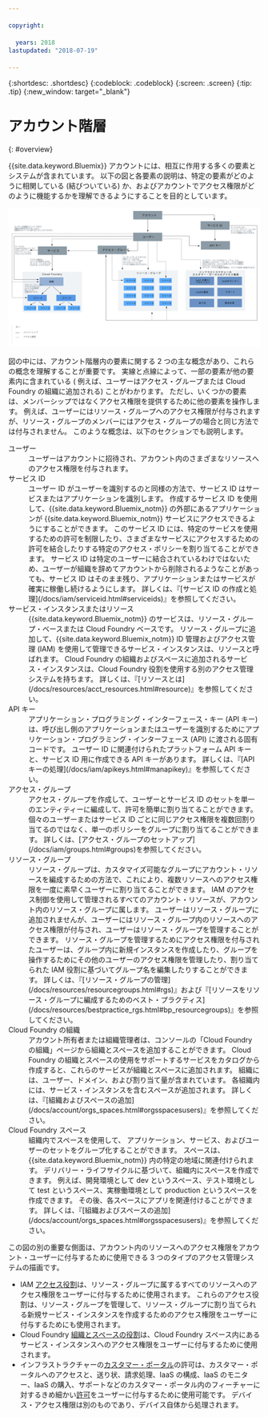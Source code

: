 ```yaml
---

copyright:

  years: 2018
lastupdated: "2018-07-19"

---
```


{:shortdesc: .shortdesc}
{:codeblock: .codeblock}
{:screen: .screen}
{:tip: .tip}
{:new_window: target="_blank"}

# アカウント階層
{: #overview}

{{site.data.keyword.Bluemix}} アカウントには、相互に作用する多くの要素とシステムが含まれています。 以下の図と各要素の説明は、特定の要素がどのように相関している (結びついている) か、およびアカウントでアクセス権限がどのように機能するかを理解できるようにすることを目的としています。 

<a href="https://console.stage1.bluemix.net/docs/api/content/account/images/account_diagram.svg">
  <img src="images/account_diagram.svg" alt="アカウントの図">
</a>

図の中には、アカウント階層内の要素に関する 2 つの主な概念があり、これらの概念を理解することが重要です。 実線と点線によって、一部の要素が他の要素内に含まれている ( 例えば、ユーザーはアクセス・グループまたは Cloud Foundry の組織に追加される) ことがわかります。 ただし、いくつかの要素は、メンバーシップではなくアクセス権限を提供するために他の要素を操作します。 例えば、ユーザーにはリソース・グループへのアクセス権限が付与されますが、リソース・グループのメンバーにはアクセス・グループの場合と同じ方法では付与されません。 このような概念は、以下のセクションでも説明します。

<dl>
<dt>ユーザー</dt>
<dd>ユーザーはアカウントに招待され、アカウント内のさまざまなリソースへのアクセス権限を付与されます。</dd>
<dt>サービス ID</dt>
<dd>ユーザー ID がユーザーを識別するのと同様の方法で、サービス ID はサービスまたはアプリケーションを識別します。 作成するサービス ID を使用して、{{site.data.keyword.Bluemix_notm}} の外部にあるアプリケーションが {{site.data.keyword.Bluemix_notm}} サービスにアクセスできるようにすることができます。 このサービス ID には、特定のサービスを使用するための許可を制限したり、さまざまなサービスにアクセスするための許可を結合したりする特定のアクセス・ポリシーを割り当てることができます。 サービス ID は特定のユーザーに結合されているわけではないため、ユーザーが組織を辞めてアカウントから削除されるようなことがあっても、サービス ID はそのまま残り、アプリケーションまたはサービスが確実に稼働し続けるようにします。 詳しくは、『[サービス ID の作成と処理](/docs/iam/serviceid.html#serviceids)』を参照してください。</dd>
<dt>サービス・インスタンスまたはリソース</dt>
<dd>{{site.data.keyword.Bluemix_notm}} のサービスは、リソース・グループ・ベースまたは Cloud Foundry ベースです。 リソース・グループに追加して、{{site.data.keyword.Bluemix_notm}} ID 管理およびアクセス管理 (IAM) を使用して管理できるサービス・インスタンスは、リソースと呼ばれます。 Cloud Foundry の組織およびスペースに追加されるサービス・インスタンスは、Cloud Foundry 役割を使用する別のアクセス管理システムを持ちます。 詳しくは、『[リソースとは](/docs/resources/acct_resources.html#resource)』を参照してください。</dd>
<dt>API キー</dt>
<dd>アプリケーション・プログラミング・インターフェース・キー (API キー) は、呼び出し側のアプリケーションまたはユーザーを識別するためにアプリケーション・プログラミング・インターフェース (API) に渡される固有コードです。 ユーザー ID に関連付けられたプラットフォーム API キーと、サービス ID 用に作成できる API キーがあります。 詳しくは、『[API キーの処理](/docs/iam/apikeys.html#manapikey)』を参照してください。</dd>
<dt>アクセス・グループ</dt>
<dd>アクセス・グループを作成して、ユーザーとサービス ID のセットを単一のエンティティーに編成して、許可を簡単に割り当てることができます。 個々のユーザーまたはサービス ID ごとに同じアクセス権限を複数回割り当てるのではなく、単一のポリシーをグループに割り当てることができます。 詳しくは、[アクセス・グループのセットアップ](/docs/iam/groups.html#groups)を参照してください。</dd>
<dt>リソース・グループ</dt>
<dd>リソース・グループは、カスタマイズ可能なグループにアカウント・リソースを編成するための方法で、これにより、複数リソースへのアクセス権限を一度に素早くユーザーに割り当てることができます。 IAM のアクセス制御を使用して管理されるすべてのアカウント・リソースが、アカウント内のリソース・グループに属します。 ユーザーはリソース・グループに追加されませんが、ユーザーにはリソース・グループ内のリソースへのアクセス権限が付与され、ユーザーはリソース・グループを管理することができます。 リソース・グループを管理するためにアクセス権限を付与されたユーザーは、グループ内に新規インスタンスを作成したり、グループを操作するためにその他のユーザーのアクセス権限を管理したり、割り当てられた IAM 役割に基づいてグループ名を編集したりすることができます。 詳しくは、『[リソース・グループの管理](/docs/resources/resourcegroups.html#rgs)』および『[リソースをリソース・グループに編成するためのベスト・プラクティス](/docs/resources/bestpractice_rgs.html#bp_resourcegroups)』を参照してください。</dd>
<dt>Cloud Foundry の組織</dt>
<dd>アカウント所有者または組織管理者は、コンソールの「Cloud Foundry の組織」ページから組織とスペースを追加することができます。 Cloud Foundry の組織とスペースの使用をサポートするサービスをカタログから作成すると、これらのサービスが組織とスペースに追加されます。 組織には、ユーザー、ドメイン、および割り当て量が含まれています。 各組織内には、サービス・インスタンスを含むスペースが追加されます。 詳しくは、『[組織およびスペースの追加](/docs/account/orgs_spaces.html#orgsspacesusers)』を参照してください。</dd>
<dt>Cloud Foundry スペース</dt>
<dd>組織内でスペースを使用して、
アプリケーション、サービス、およびユーザーのセットをグループ化することができます。 スペースは、{{site.data.keyword.Bluemix_notm}} 内の特定の地域に関連付けられます。 デリバリー・ライフサイクルに基づいて、組織内にスペースを作成できます。 例えば、開発環境として dev というスペース、テスト環境として test というスペース、実稼働環境として production というスペースを作成できます。 その後、各スペースにアプリを関連付けることができます。 詳しくは、『[組織およびスペースの追加](/docs/account/orgs_spaces.html#orgsspacesusers)』を参照してください。</dd>
</dl>

この図の別の重要な側面は、アカウント内のリソースへのアクセス権限をアカウント・ユーザーに付与するために使用できる 3 つのタイプのアクセス管理システムの描画です。 

* IAM [アクセス役割](/docs/iam/users_roles.html#iamusermanrol)は、リソース・グループに属するすべてのリソースへのアクセス権限をユーザーに付与するために使用されます。 これらのアクセス役割は、リソース・グループを管理して、リソース・グループに割り当てられる新規サービス・インスタンスを作成するためのアクセス権限をユーザーに付与するためにも使用されます。
* Cloud Foundry [組織とスペースの役割](/docs/iam/cfaccess.html#cfroles)は、Cloud Foundry スペース内にあるサービス・インスタンスへのアクセス権限をユーザーに付与するために使用されます。
* インフラストラクチャーの[カスタマー・ポータル](/docs/customer-portal/cpwhatis.html#customerportal_whatisCP)の許可は、カスタマー・ポータルへのアクセスと、送り状、請求処理、IaaS の構成、IaaS のモニター、IaaS の購入、サポートなどのカスタマー・ポータル内のフィーチャーに対するきめ細かい[許可](/docs/iam/infrastructureaccess.html#infrapermission)をユーザーに付与するために使用可能です。 デバイス・アクセス権限は別のものであり、デバイス自体から処理されます。
